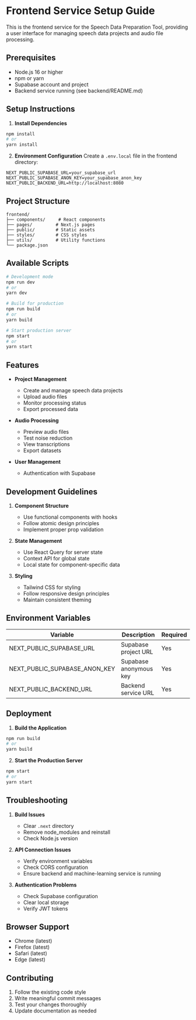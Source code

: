 # Frontend Service Setup Guide

This is the frontend service for the Speech Data Preparation Tool, providing a user interface for managing speech data projects and audio file processing.

## Prerequisites

- Node.js 16 or higher
- npm or yarn
- Supabase account and project
- Backend service running (see backend/README.md)

## Setup Instructions

1. **Install Dependencies**
```bash
npm install
# or
yarn install
```

2. **Environment Configuration**
Create a `.env.local` file in the frontend directory:
```env
NEXT_PUBLIC_SUPABASE_URL=your_supabase_url
NEXT_PUBLIC_SUPABASE_ANON_KEY=your_supabase_anon_key
NEXT_PUBLIC_BACKEND_URL=http://localhost:8080
```

## Project Structure
```
frontend/
├── components/     # React components
├── pages/         # Next.js pages
├── public/        # Static assets
├── styles/        # CSS styles
├── utils/         # Utility functions
└── package.json
```

## Available Scripts

```bash
# Development mode
npm run dev
# or
yarn dev

# Build for production
npm run build
# or
yarn build

# Start production server
npm start
# or
yarn start
```

## Features

- **Project Management**
  - Create and manage speech data projects
  - Upload audio files
  - Monitor processing status
  - Export processed data

- **Audio Processing**
  - Preview audio files
  - Test noise reduction
  - View transcriptions
  - Export datasets

- **User Management**
  - Authentication with Supabase

## Development Guidelines

1. **Component Structure**
   - Use functional components with hooks
   - Follow atomic design principles
   - Implement proper prop validation

2. **State Management**
   - Use React Query for server state
   - Context API for global state
   - Local state for component-specific data

3. **Styling**
   - Tailwind CSS for styling
   - Follow responsive design principles
   - Maintain consistent theming

## Environment Variables

| Variable | Description | Required |
|----------|-------------|----------|
| NEXT_PUBLIC_SUPABASE_URL | Supabase project URL | Yes |
| NEXT_PUBLIC_SUPABASE_ANON_KEY | Supabase anonymous key | Yes |
| NEXT_PUBLIC_BACKEND_URL | Backend service URL | Yes |

## Deployment

1. **Build the Application**
```bash
npm run build
# or
yarn build
```

2. **Start the Production Server**
```bash
npm start
# or
yarn start
```

## Troubleshooting

1. **Build Issues**
   - Clear `.next` directory
   - Remove node_modules and reinstall
   - Check Node.js version

2. **API Connection Issues**
   - Verify environment variables
   - Check CORS configuration
   - Ensure backend and machine-learning service is running

3. **Authentication Problems**
   - Check Supabase configuration
   - Clear local storage
   - Verify JWT tokens

## Browser Support

- Chrome (latest)
- Firefox (latest)
- Safari (latest)
- Edge (latest)

## Contributing

1. Follow the existing code style
2. Write meaningful commit messages
3. Test your changes thoroughly
4. Update documentation as needed
